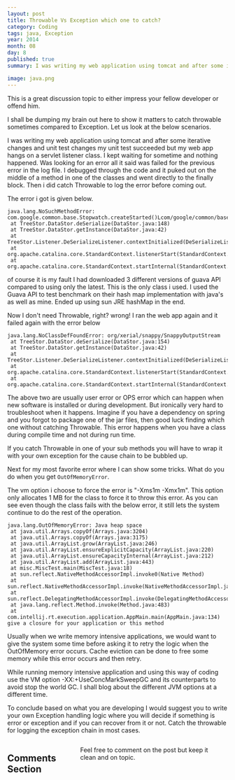 ```yaml
---
layout: post
title: Throwable Vs Exception which one to catch?
category: Coding
tags: java, Exception
year: 2014
month: 08
day: 8
published: true
summary: I was writing my web application using tomcat and after some iterative changes and unit test changes my unit test succeeded but my web app hangs on a servlet listener class. I kept waiting for sometime and nothing happened. Was looking for an error all it said was failed for the previous error in the log file. 

image: java.png
---
```

This is a great discussion topic to either impress your fellow developer or offend him.

I shall be dumping my brain out here to show it matters to catch throwable sometimes compared to Exception. Let us look at the below scenarios.

I was writing my web application using tomcat and after some iterative changes and unit test changes my unit test succeeded but my web app hangs on a servlet listener class. I kept waiting for sometime and nothing happened. Was looking for an error all it said was failed for the previous error in the log file. I debugged through the code and it puked out on the middle of a method in one of the classes and went directly to the finally block. Then i did catch Throwable to log the error before coming out.

The error i got is given below.

```
java.lang.NoSuchMethodError: com.google.common.base.Stopwatch.createStarted()Lcom/google/common/base/Stopwatch;
 at TreeStor.DataStor.deSerialize(DataStor.java:148)
 at TreeStor.DataStor.getInstance(DataStor.java:42)
 at TreeStor.Listener.DeSerializeListener.contextInitialized(DeSerializeListener.java:47)
 at org.apache.catalina.core.StandardContext.listenerStart(StandardContext.java:4760)
 at org.apache.catalina.core.StandardContext.startInternal(StandardContext.java:5184)
```
of course it is my fault I had downloaded 3 different versions of guava API compared to using only the latest. This is the only class i used. I used the Guava API to test benchmark on their hash map implementation with java's as well as mine. Ended up using sun JRE hashMap in the end.

Now I don't need Throwable, right? wrong! I ran the web app again and it failed again with the error below

```
java.lang.NoClassDefFoundError: org/xerial/snappy/SnappyOutputStream
 at TreeStor.DataStor.deSerialize(DataStor.java:154)
 at TreeStor.DataStor.getInstance(DataStor.java:42)
 at TreeStor.Listener.DeSerializeListener.contextInitialized(DeSerializeListener.java:47)
 at org.apache.catalina.core.StandardContext.listenerStart(StandardContext.java:4760)
 at org.apache.catalina.core.StandardContext.startInternal(StandardContext.java:5184)
```
The above two are usually user error or OPS error which can happen when new software is installed or during development. But ironically very hard to troubleshoot when it happens. Imagine if you have a dependency on spring and you forgot to package one of the jar files, then good luck finding which one without catching Throwable. This error happens when you have a class during compile time and not during run time.

If you catch Throwable in one of your sub methods you will have to wrap it with your own exception for the cause chain to be bubbled up.

Next for my most favorite error where I can show some tricks. What do you do when you get
```OutOfMemoryError```.

<script src="https://gist.github.com/vallur/91ac53d1f0abae5566eb.js"></script>

The vm option i choose to force the error is "-Xms1m -Xmx1m". This option only allocates 1 MB for the class to force it to throw this error. As you can see even though the class fails with the below error, it still lets the system continue to do the rest of the operation.

```
java.lang.OutOfMemoryError: Java heap space
 at java.util.Arrays.copyOf(Arrays.java:3204)
 at java.util.Arrays.copyOf(Arrays.java:3175)
 at java.util.ArrayList.grow(ArrayList.java:246)
 at java.util.ArrayList.ensureExplicitCapacity(ArrayList.java:220)
 at java.util.ArrayList.ensureCapacityInternal(ArrayList.java:212)
 at java.util.ArrayList.add(ArrayList.java:443)
 at misc.MiscTest.main(MiscTest.java:18)
 at sun.reflect.NativeMethodAccessorImpl.invoke0(Native Method)
 at sun.reflect.NativeMethodAccessorImpl.invoke(NativeMethodAccessorImpl.java:62)
 at sun.reflect.DelegatingMethodAccessorImpl.invoke(DelegatingMethodAccessorImpl.java:43)
 at java.lang.reflect.Method.invoke(Method.java:483)
 at com.intellij.rt.execution.application.AppMain.main(AppMain.java:134)
give a closure for your application or this method
``` 
Usually when we write memory intensive applications, we would want to give the system some time before asking it to retry the logic when the OutOfMemory error occurs. Cache eviction can be done to free some memory while this error occurs and then retry.

While running memory intensive application and using this way of coding use the VM option -XX:+UseConcMarkSweepGC and its counterparts to avoid stop the world GC. I shall blog about the different JVM options at a different time.

To conclude based on what you are developing I would suggest you to write your own Exception handling logic where you will decide if something is error or exception and if you can recover from it  or not. Catch the throwable for logging the exception chain in most cases.

<div class="row">	
    <div class="span9 columns">    
		<h2>Comments Section</h2>
	    <p>Feel free to comment on the post but keep it clean and on topic.</p>	
		<div id="disqus_thread"></div>
		<script type="text/javascript">
			/* * * CONFIGURATION VARIABLES: EDIT BEFORE PASTING INTO YOUR WEBPAGE * * */
			var disqus_shortname = 'vallur'; // required: replace example with your forum shortname
			var disqus_identifier = '{{ page.url }}';
			var disqus_url = 'http://erjjones.github.com{{ page.url }}';
			
			/* * * DON'T EDIT BELOW THIS LINE * * */
			(function() {
				var dsq = document.createElement('script'); dsq.type = 'text/javascript'; dsq.async = true;
				dsq.src = 'http://' + disqus_shortname + '.disqus.com/embed.js';
				(document.getElementsByTagName('head')[0] || document.getElementsByTagName('body')[0]).appendChild(dsq);
			})();
		</script>
		<noscript>Please enable JavaScript to view the <a href="http://disqus.com/?ref_noscript">comments powered by Disqus.</a></noscript>
		<a href="http://disqus.com" class="dsq-brlink">blog comments powered by <span class="logo-disqus">Disqus</span></a>
	</div>
</div>

<!-- Twitter -->
<script>!function(d,s,id){var js,fjs=d.getElementsByTagName(s)[0];if(!d.getElementById(id)){js=d.createElement(s);js.id=id;js.src="//platform.twitter.com/widgets.js";fjs.parentNode.insertBefore(js,fjs);}}(document,"script","twitter-wjs");</script>

<!-- Google + -->
<script type="text/javascript">
  (function() {
    var po = document.createElement('script'); po.type = 'text/javascript'; po.async = true;
    po.src = 'https://apis.google.com/js/plusone.js';
    var s = document.getElementsByTagName('script')[0]; s.parentNode.insertBefore(po, s);
  })();
</script>
